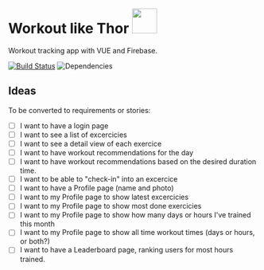 

# Workout like Thor <img src="https://cldup.com/CnxsnixssB.png" width="50"/>

Workout tracking app with VUE and Firebase.

[![Build Status](https://travis-ci.org/quicoto/workout-app.svg?branch=master)](https://travis-ci.org/quicoto/workout-app)
![Dependencies](https://img.shields.io/david/quicoto/workout-app?color=#4bc51d)


## Ideas

To be converted to requirements or stories:

- [ ] I want to have a login page
- [ ] I want to see a list of excercicies
- [ ] I want to see a detail view of each exercice
- [ ] I want to have workout recommendations for the day
- [ ] I want to have workout recommendations based on the desired duration time.
- [ ] I want to be able to "check-in" into an excercice
- [ ] I want to have a Profile page (name and photo)
- [ ] I want to my Profile page to show latest excercicies
- [ ] I want to my Profile page to show most done exercicies
- [ ] I want to my Profile page to show how many days or hours I've trained this month
- [ ] I want to my Profile page to show all time workout times (days or hours, or both?)
- [ ] I want to have a Leaderboard page, ranking users for most hours trained.
